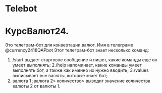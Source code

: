 # Telebot
# КурсВалют24.
Это телеграм-бот для конвертации валют.
Имя в телеграме @currency2418QAPbot 
Этот телеграм-бот знает несколько команд: 
1. /start выдает стартовое сообщение и пишет, какие команды еще он умеет выполнять; 
2./help напоминает, какие команды умеет выполнять бот, а также как именно их нужно вводить;
3./values выписывает все валюты, которые знает бот; 
4. валюта 1 ;валюта 2> количество> выводит значение количества валюты 2 от валюты 1.

